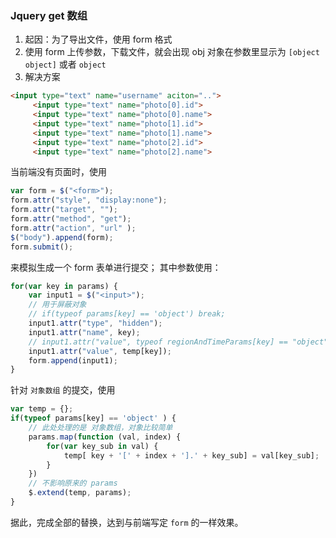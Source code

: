 
### Jquery get 数组
1. 起因：为了导出文件，使用 form 格式
2. 使用 form 上传参数，下载文件，就会出现 obj 对象在参数里显示为 `[object object]` 或者 `object`
3. 解决方案
```html
<input type="text" name="username" aciton="..">
     <input type="text" name="photo[0].id">
     <input type="text" name="photo[0].name">
     <input type="text" name="photo[1].id">
     <input type="text" name="photo[1].name">
     <input type="text" name="photo[2].id">
     <input type="text" name="photo[2].name">
```
当前端没有页面时，使用 
```js
var form = $("<form>");
form.attr("style", "display:none");
form.attr("target", "");
form.attr("method", "get");
form.attr("action", "url" );
$("body").append(form);
form.submit();
```
来模拟生成一个 form 表单进行提交；
其中参数使用：
```js
for(var key in params) {
    var input1 = $("<input>");
    // 用于屏蔽对象
    // if(typeof params[key] == 'object') break;
    input1.attr("type", "hidden");
    input1.attr("name", key);
    // input1.attr("value", typeof regionAndTimeParams[key] == "object" ? JSON.stringify(regionAndTimeParams[key]) : regionAndTimeParams[key]);
    input1.attr("value", temp[key]);
    form.append(input1);
}
```

针对 `对象数组` 的提交，使用
```js
var temp = {};
if(typeof params[key] == 'object' ) {
    // 此处处理的是 对象数组，对象比较简单
    params.map(function (val, index) {
        for(var key_sub in val) {
            temp[ key + '[' + index + '].' + key_sub] = val[key_sub];
        }
    })
    // 不影响原来的 params
    $.extend(temp, params);
}
```
据此，完成全部的替换，达到与前端写定 `form` 的一样效果。